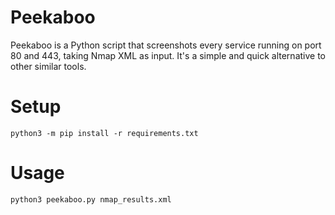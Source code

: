 # Peekaboo

Peekaboo is a Python script that screenshots every service running on port 80 and 443, taking Nmap XML as input. It's a simple and quick alternative to other similar tools.

# Setup
```
python3 -m pip install -r requirements.txt
```

# Usage
```
python3 peekaboo.py nmap_results.xml
```
